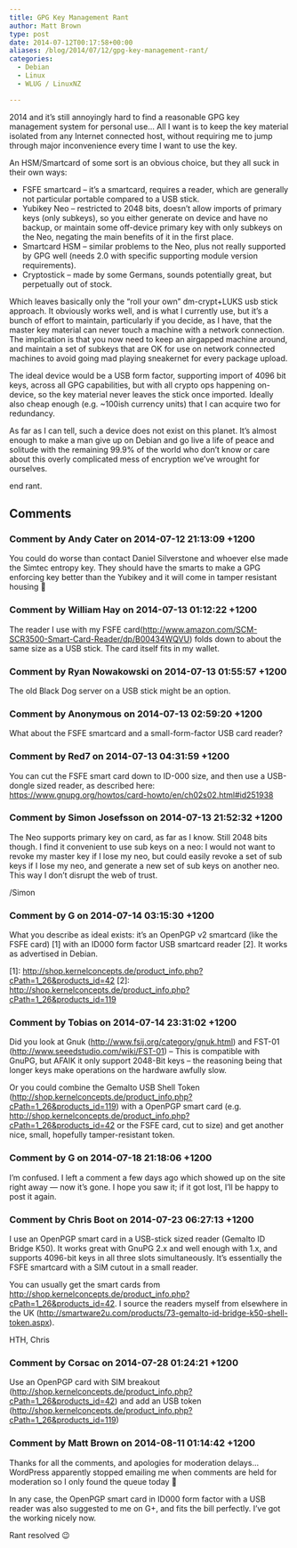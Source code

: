 ```yaml
---
title: GPG Key Management Rant
author: Matt Brown
type: post
date: 2014-07-12T00:17:58+00:00
aliases: /blog/2014/07/12/gpg-key-management-rant/
categories:
  - Debian
  - Linux
  - WLUG / LinuxNZ

---
```

2014 and it&#8217;s still annoyingly hard to find a reasonable GPG key management system for personal use&#8230; All I want is to keep the key material isolated from any Internet connected host, without requiring me to jump through major inconvenience every time I want to use the key.

An HSM/Smartcard of some sort is an obvious choice, but they all suck in their own ways:
* FSFE smartcard &#8211; it&#8217;s a smartcard, requires a reader, which are generally not particular portable compared to a USB stick.
* Yubikey Neo &#8211; restricted to 2048 bits, doesn&#8217;t allow imports of primary keys (only subkeys), so you either generate on device and have no backup, or maintain some off-device primary key with only subkeys on the Neo, negating the main benefits of it in the first place.
* Smartcard HSM &#8211; similar problems to the Neo, plus not really supported by GPG well (needs 2.0 with specific supporting module version requirements).
* Cryptostick &#8211; made by some Germans, sounds potentially great, but perpetually out of stock.

Which leaves basically only the &#8220;roll your own&#8221; dm-crypt+LUKS usb stick approach. It obviously works well, and is what I currently use, but it&#8217;s a bunch of effort to maintain, particularly if you decide, as I have, that the master key material can never touch a machine with a network connection. The implication is that you now need to keep an airgapped machine around, and maintain a set of subkeys that are OK for use on network connected machines to avoid going mad playing sneakernet for every package upload.

The ideal device would be a USB form factor, supporting import of 4096 bit keys, across all GPG capabilities, but with all crypto ops happening on-device, so the key material never leaves the stick once imported. Ideally also cheap enough (e.g. ~100ish currency units) that I can acquire two for redundancy.

As far as I can tell, such a device does not exist on this planet. It&#8217;s almost enough to make a man give up on Debian and go live a life of peace and solitude with the remaining 99.9% of the world who don&#8217;t know or care about this overly complicated mess of encryption we&#8217;ve wrought for ourselves.

end rant.

## Comments

### Comment by Andy Cater on 2014-07-12 21:13:09 +1200
You could do worse than contact Daniel Silverstone and whoever else made the Simtec entropy key. They should have the smarts to make a GPG enforcing key better than the Yubikey and it will come in tamper resistant housing 🙂

### Comment by William Hay on 2014-07-13 01:12:22 +1200
The reader I use with my FSFE card(<a href="http://www.amazon.com/SCM-SCR3500-Smart-Card-Reader/dp/B00434WQVU" rel="nofollow ugc">http://www.amazon.com/SCM-SCR3500-Smart-Card-Reader/dp/B00434WQVU</a>) folds down to about the same size as a USB stick. The card itself fits in my wallet.

### Comment by Ryan Nowakowski on 2014-07-13 01:55:57 +1200
The old Black Dog server on a USB stick might be an option.

### Comment by Anonymous on 2014-07-13 02:59:20 +1200
What about the FSFE smartcard and a small-form-factor USB card reader?

### Comment by Red7 on 2014-07-13 04:31:59 +1200
You can cut the FSFE smart card down to ID-000 size, and then use a USB-dongle sized reader, as described here: <a href="https://www.gnupg.org/howtos/card-howto/en/ch02s02.html#id251938" rel="nofollow ugc">https://www.gnupg.org/howtos/card-howto/en/ch02s02.html#id251938</a>

### Comment by Simon Josefsson on 2014-07-13 21:52:32 +1200
The Neo supports primary key on card, as far as I know. Still 2048 bits though. I find it convenient to use sub keys on a neo: I would not want to revoke my master key if I lose my neo, but could easily revoke a set of sub keys if I lose my neo, and generate a new set of sub keys on another neo. This way I don&#8217;t disrupt the web of trust.

/Simon

### Comment by G on 2014-07-14 03:15:30 +1200
What you describe as ideal exists: it&#8217;s an OpenPGP v2 smartcard (like the FSFE
card) [1] with an ID000 form factor USB smartcard reader [2]. It works as
advertised in Debian.

[1]: <a href="http://shop.kernelconcepts.de/product_info.php?cPath=1_26&#038;products_id=42" rel="nofollow ugc">http://shop.kernelconcepts.de/product_info.php?cPath=1_26&products_id=42</a>
[2]: <a href="http://shop.kernelconcepts.de/product_info.php?cPath=1_26&#038;products_id=119" rel="nofollow ugc">http://shop.kernelconcepts.de/product_info.php?cPath=1_26&products_id=119</a>

### Comment by Tobias on 2014-07-14 23:31:02 +1200
Did you look at Gnuk (<a href="http://www.fsij.org/category/gnuk.html" rel="nofollow ugc">http://www.fsij.org/category/gnuk.html</a>) and FST-01 (<a href="http://www.seeedstudio.com/wiki/FST-01" rel="nofollow ugc">http://www.seeedstudio.com/wiki/FST-01</a>) &#8211; This is compatible with GnuPG, but AFAIK it only support 2048-Bit keys &#8211; the reasoning being that longer keys make operations on the hardware awfully slow.

Or you could combine the Gemalto USB Shell Token (<a href="http://shop.kernelconcepts.de/product_info.php?cPath=1_26&#038;products_id=119" rel="nofollow ugc">http://shop.kernelconcepts.de/product_info.php?cPath=1_26&products_id=119</a>) with a OpenPGP smart card (e.g. <a href="http://shop.kernelconcepts.de/product_info.php?cPath=1_26&#038;products_id=42" rel="nofollow ugc">http://shop.kernelconcepts.de/product_info.php?cPath=1_26&products_id=42</a> or the FSFE card, cut to size) and get another nice, small, hopefully tamper-resistant token.

### Comment by G on 2014-07-18 21:18:06 +1200
I&#8217;m confused. I left a comment a few days ago which showed up on the site right away &#8212; now it&#8217;s gone. I hope you saw it; if it got lost, I&#8217;ll be happy to post it again.

### Comment by Chris Boot on 2014-07-23 06:27:13 +1200
I use an OpenPGP smart card in a USB-stick sized reader (Gemalto ID Bridge K50). It works great with GnuPG 2.x and well enough with 1.x, and supports 4096-bit keys in all three slots simultaneously. It&#8217;s essentially the FSFE smartcard with a SIM cutout in a small reader.

You can usually get the smart cards from <a href="http://shop.kernelconcepts.de/product_info.php?cPath=1_26&#038;products_id=42" rel="nofollow ugc">http://shop.kernelconcepts.de/product_info.php?cPath=1_26&products_id=42</a>. I source the readers myself from elsewhere in the UK (<a href="http://smartware2u.com/products/73-gemalto-id-bridge-k50-shell-token.aspx" rel="nofollow ugc">http://smartware2u.com/products/73-gemalto-id-bridge-k50-shell-token.aspx</a>).

HTH,
Chris

### Comment by Corsac on 2014-07-28 01:24:21 +1200
Use an OpenPGP card with SIM breakout (<a href="http://shop.kernelconcepts.de/product_info.php?cPath=1_26&#038;products_id=42" rel="nofollow ugc">http://shop.kernelconcepts.de/product_info.php?cPath=1_26&products_id=42</a>) and add an USB token (<a href="http://shop.kernelconcepts.de/product_info.php?cPath=1_26&#038;products_id=119" rel="nofollow ugc">http://shop.kernelconcepts.de/product_info.php?cPath=1_26&products_id=119</a>)

### Comment by Matt Brown on 2014-08-11 01:14:42 +1200
Thanks for all the comments, and apologies for moderation delays&#8230; WordPress apparently stopped emailing me when comments are held for moderation so I only found the queue today 🙁

In any case, the OpenPGP smart card in ID000 form factor with a USB reader was also suggested to me on G+, and fits the bill perfectly. I&#8217;ve got the working nicely now.

Rant resolved 😉

